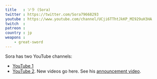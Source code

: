 ```yaml
---
title   : ソラ (Sora)
twitter : https://twitter.com/Sora79668293
youtube : https://www.youtube.com/channel/UCji6TThtJkKP_MI929uH3HA
twitch  :
patreon :
country : jp
weapons :
    - great-sword
---
```


Sora has two YouTube channels:

- [YouTube 1](https://www.youtube.com/channel/UCmEoymveENvGczq6ZQYdvcA)
- [YouTube 2](https://www.youtube.com/channel/UCji6TThtJkKP_MI929uH3HA). New videos go here. See his [announcement video](https://www.youtube.com/watch?v=m3NdmBs8rqY).
